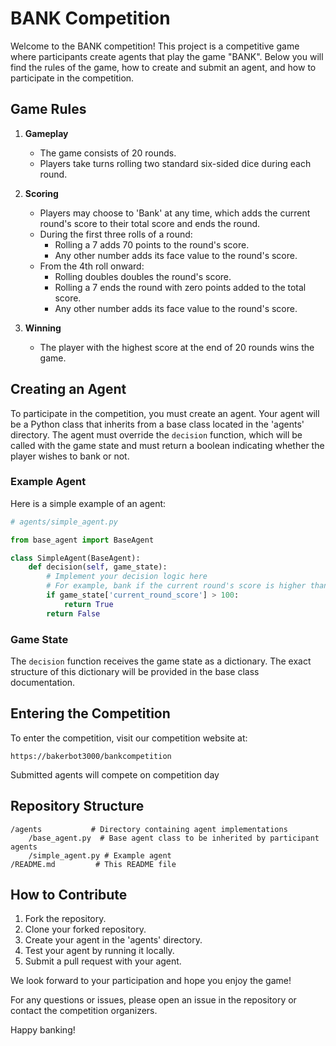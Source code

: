 # BANK Competition

Welcome to the BANK competition! This project is a competitive game where participants create agents that play the game "BANK". Below you will find the rules of the game, how to create and submit an agent, and how to participate in the competition.

## Game Rules

1. **Gameplay**
    - The game consists of 20 rounds.
    - Players take turns rolling two standard six-sided dice during each round.

2. **Scoring**
    - Players may choose to 'Bank' at any time, which adds the current round's score to their total score and ends the round.
    - During the first three rolls of a round:
        - Rolling a 7 adds 70 points to the round's score.
        - Any other number adds its face value to the round's score.
    - From the 4th roll onward:
        - Rolling doubles doubles the round's score.
        - Rolling a 7 ends the round with zero points added to the total score.
        - Any other number adds its face value to the round's score.

3. **Winning**
    - The player with the highest score at the end of 20 rounds wins the game.

## Creating an Agent

To participate in the competition, you must create an agent. Your agent will be a Python class that inherits from a base class located in the 'agents' directory. The agent must override the `decision` function, which will be called with the game state and must return a boolean indicating whether the player wishes to bank or not.

### Example Agent

Here is a simple example of an agent:

```python
# agents/simple_agent.py

from base_agent import BaseAgent

class SimpleAgent(BaseAgent):
    def decision(self, game_state):
        # Implement your decision logic here
        # For example, bank if the current round's score is higher than 100
        if game_state['current_round_score'] > 100:
            return True
        return False
```

### Game State

The `decision` function receives the game state as a dictionary. The exact structure of this dictionary will be provided in the base class documentation.

## Entering the Competition

To enter the competition, visit our competition website at:

```
https://bakerbot3000/bankcompetition
```

Submitted agents will compete on competition day

## Repository Structure

```
/agents           # Directory containing agent implementations
    /base_agent.py  # Base agent class to be inherited by participant agents
    /simple_agent.py # Example agent
/README.md         # This README file
```

## How to Contribute

1. Fork the repository.
2. Clone your forked repository.
3. Create your agent in the 'agents' directory.
4. Test your agent by running it locally.
5. Submit a pull request with your agent.

We look forward to your participation and hope you enjoy the game!

For any questions or issues, please open an issue in the repository or contact the competition organizers.

Happy banking!
